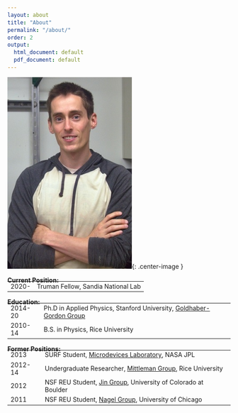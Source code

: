 ```yaml
---
layout: about
title: "About"
permalink: "/about/"
order: 2
output:
  html_document: default
  pdf_document: default
---
```

<style>
  .center-image
  {
    margin: 0 auto;
    display: block;
  }
</style>

![image](/img/dsc_0032b.jpg){: .center-image }

**Current Position:**  

<table style="border-collapse: collapse; border: none; margin-top: -20px;">
  <tr style="border: none; background-color: none;">
    <td style="border: none;">2020-</td>
    <td style="border: none;">Truman Fellow, Sandia National Lab</td>
  </tr>
</table>  

**Education:**  
<table style="border-collapse: collapse; border: none; margin-top: -20px; background-color: none;">
  <tr style="border: none; background-color: none;">
    <td style="border: none;">2014-20</td>
    <td style="border: none;"> Ph.D in Applied Physics, Stanford University, <a href="https://ggg.stanford.edu/"> Goldhaber-Gordon Group</a></td>
  </tr>
  <tr style="border: none; background-color: none;">
    <td style="border: none;">2010-14</td>
    <td style="border: none;"> B.S. in Physics, Rice University</td>
  </tr>
</table>  

**Former Positions:**  
<table style="border-collapse: collapse; border: none; margin-top: -20px; background-color: none;">
  <tr style="border: none; background-color: none;">
    <td style="border: none;">2013</td>
    <td style="border: none;"> SURF Student, <a href="https://microdevices.jpl.nasa.gov/"> Microdevices Laboratory</a>, NASA JPL</td>
  </tr>
  <tr style="border: none; background-color: none;">
    <td style="border: none;">2012-14</td>
    <td style="border: none;"> Undergraduate Researcher, <a href="https://www.brown.edu/research/labs/mittleman/"> Mittleman Group</a>, Rice University</td>
  </tr>
  <tr style="border: none; background-color: none;">
    <td style="border: none;">2012</td>
    <td style="border: none;"> NSF REU Student, <a href="https://jila.colorado.edu/jin/"> Jin Group</a>, University of Colorado at Boulder</td>
  </tr>
  <tr style="border: none; background-color: none;">
    <td style="border: none;">2011</td>
    <td style="border: none;"> NSF REU Student, <a href="https://nagelgroup.uchicago.edu/Nagel-Group/index.html"> Nagel Group</a>, University of Chicago</td>
  </tr>
</table>  